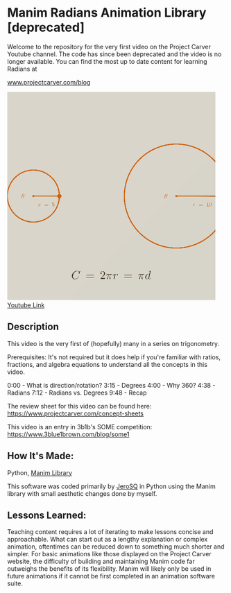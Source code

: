 # Manim Radians Animation Library [deprecated]

Welcome to the repository for the very first video on the Project Carver Youtube channel. The code has since been deprecated and the video is no longer available. You can find the most up to date content for learning Radians at 

www.projectcarver.com/blog

<img src="https://github.com/rennacarver/rennacarver/blob/main/Radians%20Animation%20Library.gif?raw=true" alt="Radians Animation">
<a href="https://youtu.be/y1Tcww-9Ero">Youtube Link</a>

## Description

This video is the very first of (hopefully) many in a series on trigonometry. 

Prerequisites: It's not required but it does help if you're familiar with ratios, fractions, and algebra equations to understand all the concepts in this video.

0:00 - What is direction/rotation?
3:15 - Degrees
4:00 - Why 360?
4:38 - Radians
7:12 - Radians vs. Degrees
9:48 - Recap

The review sheet for this video can be found here:
https://www.projectcarver.com/concept-sheets

This video is an entry in 3b1b's SOME competition: https://www.3blue1brown.com/blog/some1

## How It's Made:

Python, <a href="https://github.com/3b1b/manim">Manim Library</a>

This software was coded primarily by <a href="https://github.com/JeroSQ">JeroSQ</a> in Python using the Manim library with small aesthetic changes done by myself.

## Lessons Learned:

Teaching content requires a lot of iterating to make lessons concise and approachable. What can start out as a lengthy explanation or complex animation, oftentimes can be reduced down to something much shorter and simpler. For basic animations like those displayed on the Project Carver website, the difficulty of building and maintaining Manim code far outweighs the benefits of its flexibility. Manim will likely only be used in future animations if it cannot be first completed in an animation software suite.
